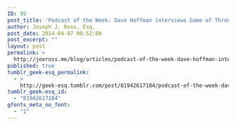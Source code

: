 ```yaml
---
ID: 95
post_title: 'Podcast of the Week: Dave Hoffman interviews Game of Thrones author George R.R. Martin'
author: Joseph J. Ross, Esq.
post_date: 2014-04-07 00:52:00
post_excerpt: ""
layout: post
permalink: >
  http://joeross.me/blog/articles/podcast-of-the-week-dave-hoffman-interviews-game/
published: true
tumblr_geek-esq_permalink:
  - >
    http://geek-esq.tumblr.com/post/81942617184/podcast-of-the-week-dave-hoffman-interviews-game
tumblr_geek-esq_id:
  - "81942617184"
gfonts_meta_no_font:
  - "1"
---
```


